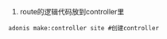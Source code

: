 1. route的逻辑代码放到controller里
``` 
adonis make:controller site #创建controller
```

<!--stackedit_data:
eyJoaXN0b3J5IjpbMTU4Nzg0NTMyNV19
-->